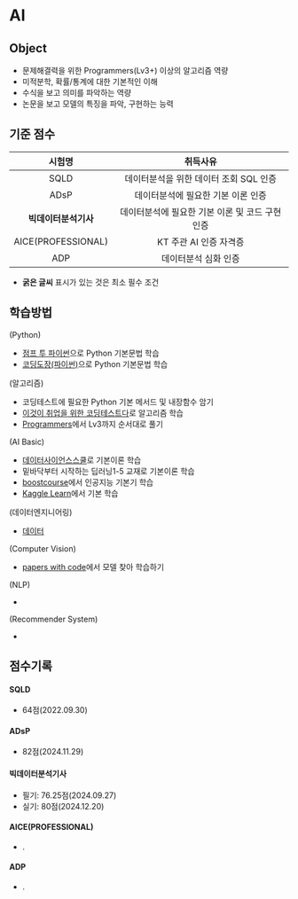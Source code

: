 # AI

## Object
- 문제해결력을 위한 Programmers(Lv3+) 이상의 알고리즘 역량
- 미적분학, 확률/통계에 대한 기본적인 이해
- 수식을 보고 의미를 파악하는 역량
- 논문을 보고 모델의 특징을 파악, 구현하는 능력

## 기준 점수
| 시험명 | 취득사유 |
| :---: | :---: |
| SQLD | 데이터분석을 위한 데이터 조회 SQL 인증 |
| ADsP | 데이터분석에 필요한 기본 이론 인증 |
| **빅데이터분석기사** | 데이터분석에 필요한 기본 이론 및 코드 구현 인증 |
| AICE(PROFESSIONAL) | KT 주관 AI 인증 자격증 |
| ADP | 데이터분석 심화 인증 |
- **굵은 글씨** 표시가 있는 것은 최소 필수 조건


## 학습방법
(Python)
- [점프 투 파이썬](https://wikidocs.net/book/1)으로 Python 기본문법 학습
- [코딩도장(파이썬)](https://dojang.io/course/view.php?id=7)으로 Python 기본문법 학습

(알고리즘)
- 코딩테스트에 필요한 Python 기본 메서드 및 내장함수 암기
- [이것이 취업을 위한 코딩테스트다](https://www.youtube.com/playlist?list=PLRx0vPvlEmdAghTr5mXQxGpHjWqSz0dgC)로 알고리즘 학습
- [Programmers](https://school.programmers.co.kr/learn/challenges?order=recent)에서 Lv3까지 순서대로 풀기

(AI Basic)
- [데이터사이언스스쿨](https://datascienceschool.net/intro.html)로 기본이론 학습
- 밑바닥부터 시작하는 딥러닝1-5 교재로 기본이론 학습
- [boostcourse](https://www.boostcourse.org/opencourse)에서 인공지능 기본기 학습
- [Kaggle Learn](https://www.kaggle.com/)에서 기본 학습

(데이터엔지니어링)
- [데이터]()

(Computer Vision)
- [papers with code](https://github.com/paperswithcode)에서 모델 찾아 학습하기

(NLP)
- []()

(Recommender System)
- []()

## 점수기록

#### SQLD
- 64점(2022.09.30)

#### ADsP
- 82점(2024.11.29)

#### 빅데이터분석기사
- 필기: 76.25점(2024.09.27)
- 실기: 80점(2024.12.20)

#### AICE(PROFESSIONAL)
- .

#### ADP
- .
